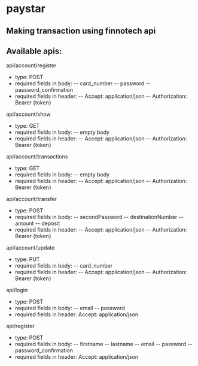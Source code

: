 # paystar

## Making transaction using finnotech api

## Available apis:

api/account/register
* type: POST
* required fields in body:
-- card_number
-- password
-- password_confirmation
* required fields in header:
-- Accept: application/json
-- Authorization: Bearer {token}


api/account/show
* type: GET
* required fields in body:
-- empty body
* required fields in header:
-- Accept: application/json
-- Authorization: Bearer {token}


api/account/transactions
* type: GET
* required fields in body:
-- empty body
* required fields in header:
-- Accept: application/json
-- Authorization: Bearer {token}


api/account/transfer
* type: POST
* required fields in body:
-- secondPassword
-- destinationNumber
-- amount
-- deposit
* required fields in header:
-- Accept: application/json
-- Authorization: Bearer {token}

api/account/update
* type: PUT
* required fields in body:
-- card_number
* required fields in header:
-- Accept: application/json
-- Authorization: Bearer {token}


api/login
* type: POST
* required fields in body:
-- email
-- password
* required fields in header:
Accept: application/json


api/register
* type: POST
* required fields in body:
-- firstname
-- lastname
-- email
-- password
-- password_confirmation
* required fields in header:
Accept: application/json

